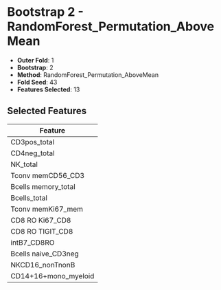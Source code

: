 # Bootstrap 2 - RandomForest_Permutation_AboveMean

- **Outer Fold**: 1
- **Bootstrap**: 2
- **Method**: RandomForest_Permutation_AboveMean
- **Fold Seed**: 43
- **Features Selected**: 13

## Selected Features

| Feature |
|---------|
| CD3pos_total |
| CD4neg_total |
| NK_total |
| Tconv memCD56_CD3 |
| Bcells memory_total |
| Bcells_total |
| Tconv memKi67_mem |
| CD8 RO Ki67_CD8 |
| CD8 RO TIGIT_CD8 |
| intB7_CD8RO |
| Bcells naive_CD3neg |
| NKCD16_nonTnonB |
| CD14+16+mono_myeloid |
